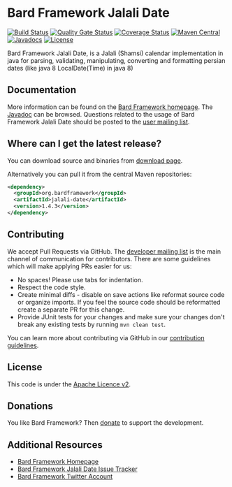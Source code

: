 Bard Framework Jalali Date
===================
[![Build Status](https://travis-ci.org/bardframework/jalali-date.svg)](https://travis-ci.org/bardframework/jalali-date)
[![Quality Gate Status](https://sonarcloud.io/api/project_badges/measure?project=bardframework_jalali-date&metric=alert_status)](https://sonarcloud.io/dashboard?id=bardframework_jalali-date)
[![Coverage Status](https://coveralls.io/repos/bardframework/jalali-date/badge.svg)](https://coveralls.io/r/bardframework/jalali-date)
[![Maven Central](https://maven-badges.herokuapp.com/maven-central/org.bardframework/jalali-date/badge.svg)](https://maven-badges.herokuapp.com/maven-central/org.bardframework/jalali-date/)
[![Javadocs](https://javadoc.io/badge/org.bardframework/jalali-date/0.5.svg)](https://javadoc.io/doc/org.bardframework/jalali-date/0.5)
[![License](http://img.shields.io/:license-apache-blue.svg)](http://www.apache.org/licenses/LICENSE-2.0.html)

Bard Framework Jalali Date, is a Jalali (Shamsi) calendar implementation in java for parsing, validating, manipulating,
converting and formatting persian dates (like java 8 LocalDate(Time) in java 8)

Documentation
-------------
More information can be found on the [Bard Framework homepage](https://bardframework.org).
The [Javadoc](https://javadoc.io/doc/org.bardframework/jalali-date/latest/index.html) can be browsed.
Questions related to the usage of Bard Framework Jalali Date should be posted to the [user mailing list][ml].

Where can I get the latest release?
-----------------------------------
You can download source and binaries from [download page](https://repo1.maven.org/maven2/org/bardframework/jalali-date).

Alternatively you can pull it from the central Maven repositories:

```xml
<dependency>
  <groupId>org.bardframework</groupId>
  <artifactId>jalali-date</artifactId>
  <version>1.4.3</version>
</dependency>
```

Contributing
------------
We accept Pull Requests via GitHub. The [developer mailing list][ml] is the main channel of communication for contributors.
There are some guidelines which will make applying PRs easier for us:

+ No spaces! Please use tabs for indentation.
+ Respect the code style.
+ Create minimal diffs - disable on save actions like reformat source code or organize imports. If you feel the source code should be reformatted create a separate PR for this change.
+ Provide JUnit tests for your changes and make sure your changes don't break any existing tests by running ```mvn clean test```.

You can learn more about contributing via GitHub in our [contribution guidelines](CONTRIBUTING.md).

License
-------
This code is under the [Apache Licence v2](https://www.apache.org/licenses/LICENSE-2.0).

Donations
---------
You like Bard Framework? Then [donate](https://bardframework.org/donate) to support the development.

Additional Resources
--------------------

+ [Bard Framework Homepage](https://bardframework.org/)
+ [Bard Framework Jalali Date Issue Tracker](https://github.com/bardframework/jalali-date/issues)
+ [Bard Framework Twitter Account](https://twitter.com/BardFramework)

[ml]:https://bardframework.org/mails-list.html
